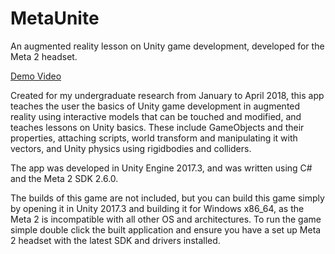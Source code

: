 # MetaUnite
An augmented reality lesson on Unity game development, developed for the Meta 2 headset.

[Demo Video](https://www.youtube.com/watch?v=675Gq-szbrw)

Created for my undergraduate research from January to April 2018, this app teaches the user the basics of Unity game development in augmented reality using interactive models that can be touched and modified, and teaches lessons on Unity basics. These include GameObjects and their properties, attaching scripts, world transform and manipulating it with vectors, and Unity physics using rigidbodies and colliders. 

The app was developed in Unity Engine 2017.3, and was written using C# and the Meta 2 SDK 2.6.0.

The builds of this game are not included, but you can build this game simply by opening it in Unity 2017.3 and building it for Windows x86_64, as the Meta 2 is incompatible with all other OS and architectures. To run the game simple double click the built application and ensure you have a set up Meta 2 headset with the latest SDK and drivers installed.
